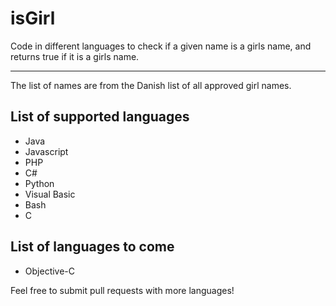 isGirl
==================

Code in different languages to check if a given name is a girls name, and returns true if it is a girls name.

------

The list of names are from the Danish list of all approved girl names.

## List of supported languages
* Java
* Javascript
* PHP
* C#
* Python
* Visual Basic
* Bash
* C

## List of languages to come
* Objective-C

Feel free to submit pull requests with more languages!

